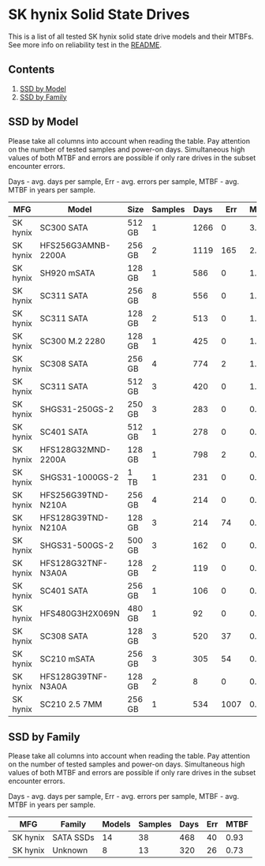 SK hynix Solid State Drives
===========================

This is a list of all tested SK hynix solid state drive models and their MTBFs. See
more info on reliability test in the [README](https://github.com/bsdhw/SMART).

Contents
--------

1. [ SSD by Model  ](#ssd-by-model)
2. [ SSD by Family ](#ssd-by-family)

SSD by Model
------------

Please take all columns into account when reading the table. Pay attention on the
number of tested samples and power-on days. Simultaneous high values of both MTBF
and errors are possible if only rare drives in the subset encounter errors.

Days - avg. days per sample,
Err  - avg. errors per sample,
MTBF - avg. MTBF in years per sample.

| MFG       | Model              | Size   | Samples | Days  | Err   | MTBF |
|-----------|--------------------|--------|---------|-------|-------|------|
| SK hynix  | SC300 SATA         | 512 GB | 1       | 1266  | 0     | 3.47   |
| SK hynix  | HFS256G3AMNB-2200A | 256 GB | 2       | 1119  | 165   | 2.12   |
| SK hynix  | SH920 mSATA        | 128 GB | 1       | 586   | 0     | 1.61   |
| SK hynix  | SC311 SATA         | 256 GB | 8       | 556   | 0     | 1.53   |
| SK hynix  | SC311 SATA         | 128 GB | 2       | 513   | 0     | 1.41   |
| SK hynix  | SC300 M.2 2280     | 128 GB | 1       | 425   | 0     | 1.17   |
| SK hynix  | SC308 SATA         | 256 GB | 4       | 774   | 2     | 1.16   |
| SK hynix  | SC311 SATA         | 512 GB | 3       | 420   | 0     | 1.15   |
| SK hynix  | SHGS31-250GS-2     | 250 GB | 3       | 283   | 0     | 0.78   |
| SK hynix  | SC401 SATA         | 512 GB | 1       | 278   | 0     | 0.76   |
| SK hynix  | HFS128G32MND-2200A | 128 GB | 1       | 798   | 2     | 0.73   |
| SK hynix  | SHGS31-1000GS-2    | 1 TB   | 1       | 231   | 0     | 0.63   |
| SK hynix  | HFS256G39TND-N210A | 256 GB | 4       | 214   | 0     | 0.59   |
| SK hynix  | HFS128G39TND-N210A | 128 GB | 3       | 214   | 74    | 0.50   |
| SK hynix  | SHGS31-500GS-2     | 500 GB | 3       | 162   | 0     | 0.45   |
| SK hynix  | HFS128G32TNF-N3A0A | 128 GB | 2       | 119   | 0     | 0.33   |
| SK hynix  | SC401 SATA         | 256 GB | 1       | 106   | 0     | 0.29   |
| SK hynix  | HFS480G3H2X069N    | 480 GB | 1       | 92    | 0     | 0.25   |
| SK hynix  | SC308 SATA         | 128 GB | 3       | 520   | 37    | 0.10   |
| SK hynix  | SC210 mSATA        | 256 GB | 3       | 305   | 54    | 0.04   |
| SK hynix  | HFS128G39TNF-N3A0A | 128 GB | 2       | 8     | 0     | 0.02   |
| SK hynix  | SC210 2.5 7MM      | 256 GB | 1       | 534   | 1007  | 0.00   |

SSD by Family
-------------

Please take all columns into account when reading the table. Pay attention on the
number of tested samples and power-on days. Simultaneous high values of both MTBF
and errors are possible if only rare drives in the subset encounter errors.

Days - avg. days per sample,
Err  - avg. errors per sample,
MTBF - avg. MTBF in years per sample.

| MFG       | Family                 | Models | Samples | Days  | Err   | MTBF |
|-----------|------------------------|--------|---------|-------|-------|------|
| SK hynix  | SATA SSDs              | 14     | 38      | 468   | 40    | 0.93   |
| SK hynix  | Unknown                | 8      | 13      | 320   | 26    | 0.73   |
